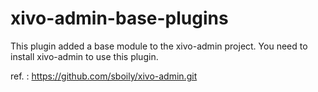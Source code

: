 xivo-admin-base-plugins
======================

This plugin added a base module to the xivo-admin project. You need to install xivo-admin to use this plugin.

ref. : https://github.com/sboily/xivo-admin.git
